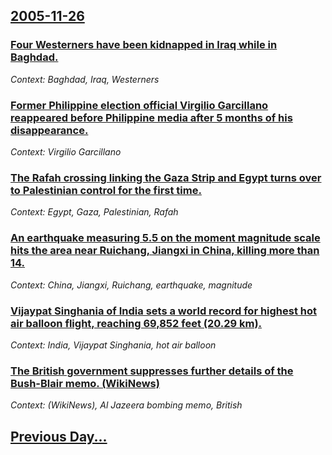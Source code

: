 ## [2005-11-26](/news/2005/11/26/index.md)

### [ Four Westerners have been kidnapped in Iraq while in Baghdad. ](/news/2005/11/26/four-westerners-have-been-kidnapped-in-iraq-while-in-baghdad.md)
_Context: Baghdad, Iraq, Westerners_

### [ Former Philippine election official Virgilio Garcillano reappeared before Philippine media after 5 months of his disappearance. ](/news/2005/11/26/former-philippine-election-official-virgilio-garcillano-reappeared-before-philippine-media-after-5-months-of-his-disappearance.md)
_Context: Virgilio Garcillano_

### [ The Rafah crossing linking the Gaza Strip and Egypt turns over to Palestinian control for the first time. ](/news/2005/11/26/the-rafah-crossing-linking-the-gaza-strip-and-egypt-turns-over-to-palestinian-control-for-the-first-time.md)
_Context: Egypt, Gaza, Palestinian, Rafah_

### [ An earthquake measuring 5.5 on the moment magnitude scale hits the area near Ruichang, Jiangxi in China, killing more than 14. ](/news/2005/11/26/an-earthquake-measuring-5-5-on-the-moment-magnitude-scale-hits-the-area-near-ruichang-jiangxi-in-china-killing-more-than-14.md)
_Context: China, Jiangxi, Ruichang, earthquake, magnitude_

### [ Vijaypat Singhania of India sets a world record for highest hot air balloon flight, reaching 69,852 feet (20.29 km). ](/news/2005/11/26/vijaypat-singhania-of-india-sets-a-world-record-for-highest-hot-air-balloon-flight-reaching-69-852-feet-20-29-km.md)
_Context: India, Vijaypat Singhania, hot air balloon_

### [ The British government suppresses further details of the Bush-Blair memo. (WikiNews)](/news/2005/11/26/the-british-government-suppresses-further-details-of-the-bush-blair-memo-wikinews.md)
_Context: (WikiNews), Al Jazeera bombing memo, British_

## [Previous Day...](/news/2005/11/25/index.md)

